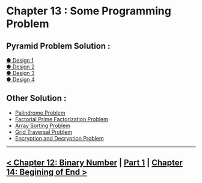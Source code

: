 Chapter 13 : Some Programming Problem
=====================================

## Pyramid Problem Solution : 

[● Design 1](./00.pyramid_problem/00.c) <br />
[● Design 2](./00.pyramid_problem/01.c) <br />
[● Design 3](./00.pyramid_problem/02.sand_clock.c) <br />
[● Design 4](./00.pyramid_problem/03.two_pyramid.c)

## Other Solution : 

- [Palindrome Problem](./01.is_palindrome.c)
- [Factorial Prime Factorization Problem](./02.factorical_divisor.c)
- [Array Sorting Problem](./03.sorting.c)
- [Grid Traversal Problem](./04.grid_traversal.c)
- [Encryption and Decryption Problem](./05.encrypt_decrypt.c)

<hr />

[< Chapter 12: Binary Number](./../chapter_12/chapter_12.md) | [Part 1](./../part_1.md) | [Chapter 14: Begining of End >](./../chapter_14/chapter_14.md)
-----------------------------------